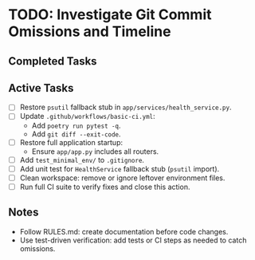 # TODO: Investigate Git Commit Omissions and Timeline

## Completed Tasks

## Active Tasks

- [ ] Restore `psutil` fallback stub in `app/services/health_service.py`.
- [ ] Update `.github/workflows/basic-ci.yml`:
  - Add `poetry run pytest -q`.
  - Add `git diff --exit-code`.
- [ ] Restore full application startup:
  - Ensure `app/app.py` includes all routers.
- [ ] Add `test_minimal_env/` to `.gitignore`.
- [ ] Add unit test for `HealthService` fallback stub (`psutil` import).
- [ ] Clean workspace: remove or ignore leftover environment files.
- [ ] Run full CI suite to verify fixes and close this action.

## Notes

- Follow RULES.md: create documentation before code changes.
- Use test-driven verification: add tests or CI steps as needed to catch omissions.
